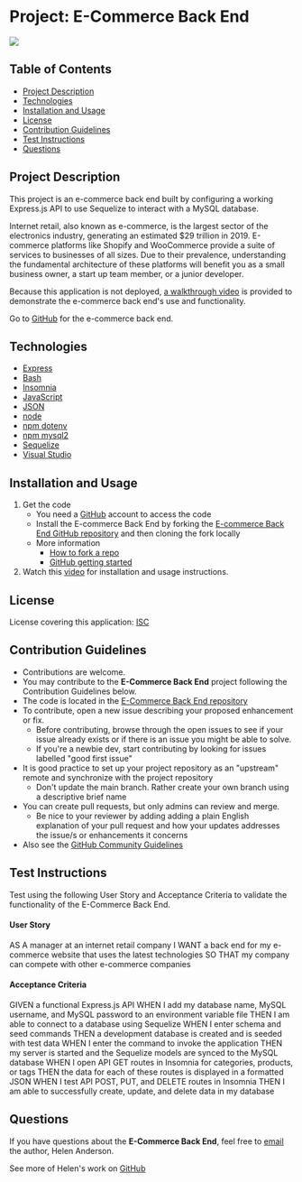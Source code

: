 # Project: E-Commerce Back End


[![](https://img.shields.io/badge/License-ISC-brightgreen)](https://opensource.org/licenses/ISC)


## Table of Contents
  - [Project Description](#project-description)
  - [Technologies](#technologies)
  - [Installation and Usage](#installation-and-usage)
  - [License](#license)
  - [Contribution Guidelines](#contribution-guidelines)
  - [Test Instructions](#test-instructions)
  - [Questions](#questions)


## Project Description 
This project is an e-commerce back end built by configuring a working Express.js API to use Sequelize to interact with a MySQL database. 

Internet retail, also known as e-commerce, is the largest sector of the electronics industry, generating an estimated $29 trillion in 2019. E-commerce platforms like Shopify and WooCommerce provide a suite of services to businesses of all sizes. Due to their prevalence, understanding the fundamental architecture of these platforms will benefit you as a small business owner, a start up team member, or a junior developer.

Because this application is not deployed, [a walkthrough video](https://drive.google.com/file/d/10jqRn1olrjNGFH-welKczM280Zf1oTGZ/view?usp=sharing) is provided to demonstrate the e-commerce back end's use and functionality. 

Go to [GitHub](https://github.com/grace-anderson/e-commerce-back-end) for the e-commerce back end.

## Technologies
* [Express](http://expressjs.com/)
* [Bash](https://gitforwindows.org/)
* [Insomnia](https://insomnia.rest/)
* [JavaScript](https://developer.mozilla.org/en-US/docs/Web/JavaScript)
* [JSON](https://www.json.org/json-en.html)
* [node](https://nodejs.org/en/)
* [npm dotenv](https://www.npmjs.com/package/dotenv)
* [npm mysql2](https://www.npmjs.com/package/mysql2)
* [Sequelize](https://sequelize.org/)
* [Visual Studio](https://visualstudio.microsoft.com/downloads/) 

## Installation and Usage
  1. Get the code
      * You need a [GitHub](https://github.com/) account to access the code
      * Install the E-commerce Back End by forking the [E-commerce Back End GitHub repository](https://github.com/grace-anderson/e-commerce-back-end) and then cloning the fork locally
      * More information
        * [How to fork a repo](https://docs.github.com/en/get-started/quickstart/fork-a-repo)
        * [GitHub getting started](https://docs.github.com/)
  2. Watch this [video](https://drive.google.com/file/d/10jqRn1olrjNGFH-welKczM280Zf1oTGZ/view?usp=sharing) for installation and usage instructions. 

## License
License covering this application: [ISC](https://opensource.org/licenses/ISC)

## Contribution Guidelines
* Contributions are welcome.
* You may contribute to the **E-Commerce Back End** project following the Contribution Guidelines below.
* The code is located in the [E-Commerce Back End repository](https://github.com/grace-anderson/e-commerce-back-end) 
* To contribute, open a new issue describing your proposed enhancement or fix.
  * Before contributing, browse through the open issues to see if your issue already exists or if there is an issue you might be able to solve. 
  * If you're a newbie dev, start contributing by looking for issues labelled "good first issue"
* It is good practice to set up your project repository as an "upstream" remote and synchronize with the project repository
  * Don't update the main branch. Rather create your own branch using a descriptive brief name
* You can create pull requests, but only admins can review and merge.
  * Be nice to your reviewer by adding adding a plain English explanation of your pull request and how your updates addresses the issue/s or enhancements it concerns
* Also see the [GitHub Community Guidelines](https://docs.github.com/en/site-policy/github-terms/github-community-guidelines)

## Test Instructions
Test using the following User Story and Acceptance Criteria to validate the functionality of the E-Commerce Back End.

#### User Story
AS A manager at an internet retail company
I WANT a back end for my e-commerce website that uses the latest technologies
SO THAT my company can compete with other e-commerce companies

#### Acceptance Criteria
GIVEN a functional Express.js API
WHEN I add my database name, MySQL username, and MySQL password to an environment variable file
THEN I am able to connect to a database using Sequelize
WHEN I enter schema and seed commands
THEN a development database is created and is seeded with test data
WHEN I enter the command to invoke the application
THEN my server is started and the Sequelize models are synced to the MySQL database
WHEN I open API GET routes in Insomnia for categories, products, or tags
THEN the data for each of these routes is displayed in a formatted JSON
WHEN I test API POST, PUT, and DELETE routes in Insomnia
THEN I am able to successfully create, update, and delete data in my database 

## Questions 
If you have questions about the **E-Commerce Back End**, feel free to [email](mailto:helen.g.anderson@me.com) the author, Helen Anderson.

See more of Helen's work on [GitHub](https://github.com/grace-anderson)

